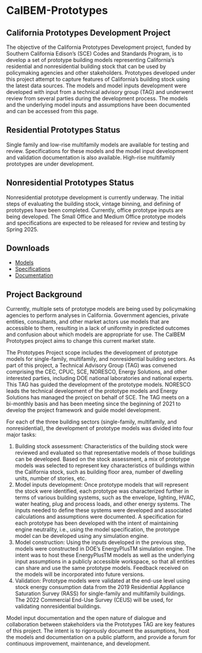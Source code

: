 # CalBEM-Prototypes

## California Prototypes Development Project
The objective of the California Prototypes Development project, funded by Southern California Edison’s (SCE) Codes and Standards Program, is to develop a set of prototype building models representing California’s residential and nonresidential building stock that can be used by policymaking agencies and other stakeholders. Prototypes developed under this project attempt to capture features of California’s building stock using the latest data sources. The models and model inputs development were developed with input from a technical advisory group (TAG) and underwent review from several parties during the development process. The models and the underlying model inputs and assumptions have been documented and can be accessed from this page.

## Residential Prototypes Status

Single family and low-rise multifamily models are available for testing and review. Specifications for these models and the model input development and validation documentation is also available. High-rise multifamily prototypes are under development.

## Nonresidential Prototypes Status

Nonresidential prototype development is currently underway. The initial steps of evaluating the building stock, vintage binning, and defining of prototypes have been completed. Currently, office prototype inputs are being developed. The Small Office and Medium Office prototype models and specifications are expected to be released for review and testing by Spring 2025.

## Downloads

- [Models](https://github.com/NOR-Codes-Stds/CalBEM-Prototypes/tree/main/Models)
- [Specifications](https://github.com/NOR-Codes-Stds/CalBEM-Prototypes/tree/main/Specifications)
- [Documentation](https://github.com/NOR-Codes-Stds/CalBEM-Prototypes/tree/main/Documentation)

## Project Background

Currently, multiple sets of prototype models are being used by policymaking agencies to perform analyses in California. Government agencies, private entities, consultants, and other market actors use models that are accessible to them, resulting in a lack of uniformity in predicted outcomes and confusion about which models are appropriate for use. The CalBEM Prototypes project aims to change this current market state.

The Prototypes Project scope includes the development of prototype models for single-family, multifamily, and nonresidential building sectors. As part of this project, a Technical Advisory Group (TAG) was convened comprising the CEC, CPUC, SCE, NORESCO, Energy Solutions, and other interested parties, including DOE national laboratories and national experts. This TAG has guided the development of the prototype models. NORESCO leads the technical development of the prototype models and Energy Solutions has managed the project on behalf of SCE. The TAG meets on a bi-monthly basis and has been meeting since the beginning of 2021 to develop the project framework and guide model development.

For each of the three building sectors (single-family, multifamily, and nonresidential), the development of prototype models was divided into four major tasks:

1. Building stock assessment: Characteristics of the building stock were reviewed and evaluated so that representative models of those buildings can be developed. Based on the stock assessment, a mix of prototype models was selected to represent key characteristics of buildings within the California stock, such as building floor area, number of dwelling units, number of stories, etc.
1. Model inputs development: Once prototype models that will represent the stock were identified, each prototype was characterized further in terms of  various building systems, such as the envelope, lighting, HVAC, water heating, plug and process loads, and other energy systems. The inputs needed to define these systems were developed and associated calculations and assumptions were documented. A specification for each prototype has been developed with the intent of maintaining engine neutrality, i.e., using the model specification, the prototype model can be developed using any simulation engine. 
1. Model construction: Using the inputs developed in the previous step, models were constructed in DOE’s EnergyPlusTM simulation engine. The intent was to host these EnergyPlusTM models as well as the underlying input assumptions in a publicly accessible workspace, so that all entities can share and use the same prototype models. Feedback received on the models will be incorporated into future versions.
1. Validation: Prototype models were validated at the end-use level using stock energy consumption data from the 2019 Residential Appliance Saturation Survey (RASS) for single-family and multifamily buildings. The 2022 Commercial End-Use Survey (CEUS) will be used, for validating nonresidential buildings. 

Model input documentation and the open nature of dialogue and collaboration between  stakeholders via the Prototypes TAG are key features of this project. The intent is to rigorously document the assumptions, host the models and documentation on a public platform, and provide a forum for continuous improvement, maintenance, and development.